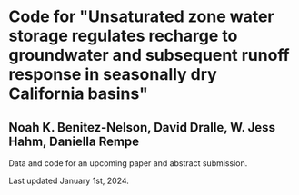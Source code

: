 # Code for "Unsaturated zone water storage regulates recharge to groundwater and subsequent runoff response in seasonally dry California basins"

## Noah K. Benitez-Nelson, David Dralle, W. Jess Hahm, Daniella Rempe

Data and code for an upcoming paper and abstract submission.

Last updated January 1st, 2024.

